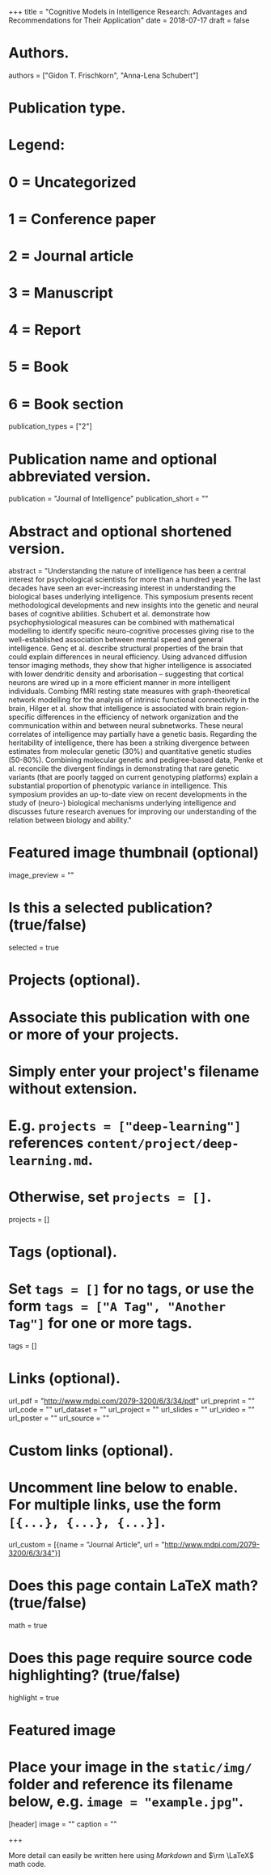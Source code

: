 +++
title = "Cognitive Models in Intelligence Research: Advantages and Recommendations for Their Application"
date = 2018-07-17
draft = false

# Authors.
authors = ["Gidon T. Frischkorn", "Anna-Lena Schubert"]

# Publication type.
# Legend:
# 0 = Uncategorized
# 1 = Conference paper
# 2 = Journal article
# 3 = Manuscript
# 4 = Report
# 5 = Book
# 6 = Book section
publication_types = ["2"]


# Publication name and optional abbreviated version.
publication = "Journal of Intelligence"
publication_short = ""

# Abstract and optional shortened version.
abstract = "Understanding the nature of intelligence has been a central interest for psychological scientists for more than a hundred years. The last decades have seen an ever-increasing interest in understanding the biological bases underlying intelligence. This symposium presents recent methodological developments and new insights into the genetic and neural bases of cognitive abilities. Schubert et al. demonstrate how psychophysiological measures can be combined with mathematical modelling to identify specific neuro-cognitive processes giving rise to the well-established association between mental speed and general intelligence. Genç et al. describe structural properties of the brain that could explain differences in neural efficiency. Using advanced diffusion tensor imaging methods, they show that higher intelligence is associated with lower dendritic density and arborisation – suggesting that cortical neurons are wired up in a more efficient manner in more intelligent individuals. Combing fMRI resting state measures with graph-theoretical network modelling for the analysis of intrinsic functional connectivity in the brain, Hilger et al. show that intelligence is associated with brain region-specific differences in the efficiency of network organization and the communication within and between neural subnetworks. These neural correlates of intelligence may partially have a genetic basis. Regarding the heritability of intelligence, there has been a striking divergence between estimates from molecular genetic (30%) and quantitative genetic studies (50-80%). Combining molecular genetic and pedigree-based data, Penke et al. reconcile the divergent findings in demonstrating that rare genetic variants (that are poorly tagged on current genotyping platforms) explain a substantial proportion of phenotypic variance in intelligence. This symposium provides an up-to-date view on recent developments in the study of (neuro-) biological mechanisms underlying intelligence and discusses future research avenues for improving our understanding of the relation between biology and ability."

# Featured image thumbnail (optional)
image_preview = ""

# Is this a selected publication? (true/false)
selected = true

# Projects (optional).
#   Associate this publication with one or more of your projects.
#   Simply enter your project's filename without extension.
#   E.g. `projects = ["deep-learning"]` references `content/project/deep-learning.md`.
#   Otherwise, set `projects = []`.
projects = []

# Tags (optional).
#   Set `tags = []` for no tags, or use the form `tags = ["A Tag", "Another Tag"]` for one or more tags.
tags = []

# Links (optional).
url_pdf = "http://www.mdpi.com/2079-3200/6/3/34/pdf"
url_preprint = ""
url_code = ""
url_dataset = ""
url_project = ""
url_slides = ""
url_video = ""
url_poster = ""
url_source = ""

# Custom links (optional).
#   Uncomment line below to enable. For multiple links, use the form `[{...}, {...}, {...}]`.
url_custom = [{name = "Journal Article", url = "http://www.mdpi.com/2079-3200/6/3/34"}]

# Does this page contain LaTeX math? (true/false)
math = true

# Does this page require source code highlighting? (true/false)
highlight = true

# Featured image
# Place your image in the `static/img/` folder and reference its filename below, e.g. `image = "example.jpg"`.
[header]
image = ""
caption = ""

+++

More detail can easily be written here using *Markdown* and $\rm \LaTeX$ math code.
